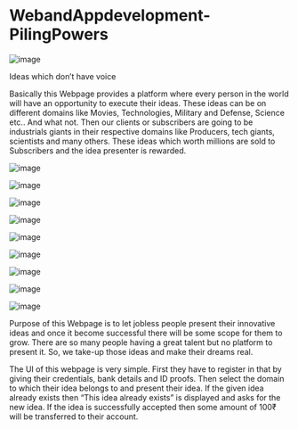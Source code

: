 # WebandAppdevelopment-PilingPowers


![image](https://user-images.githubusercontent.com/86713009/126058679-3986adba-5ae4-4122-85ab-aba6f5c7f39e.png)

Ideas which don’t have voice

Basically this Webpage provides a platform where every person in the world will have an opportunity to execute their ideas. 
These ideas can be on different domains like Movies, Technologies, Military and Defense, Science etc.. And what not.
Then our clients or subscribers are going to be industrials giants in their respective domains like Producers, tech giants, scientists and many others.
These ideas which worth millions are sold to Subscribers and the idea presenter is rewarded.


![image](https://user-images.githubusercontent.com/86713009/126058473-326e7198-28c2-4b62-9cab-0c2ca1bf9ccf.png)

![image](https://user-images.githubusercontent.com/86713009/126062131-cea583cd-8d43-4e88-80e2-5058f933759c.png)

![image](https://user-images.githubusercontent.com/86713009/126061870-83d8fce2-605a-4de8-9242-109e8b14ea79.png)




![image](https://user-images.githubusercontent.com/86713009/126061907-2289f811-e589-424d-90f3-c003e53fd4e5.png)


![image](https://user-images.githubusercontent.com/86713009/126058162-d994e95d-413d-4da7-a476-a73bf807a0a7.png)

![image](https://user-images.githubusercontent.com/86713009/126062054-76c6212c-ff9a-492d-9634-5a46031fadd2.png)

![image](https://user-images.githubusercontent.com/86713009/126062108-1d5930c2-cadc-49ca-857f-21a16d387d27.png)

![image](https://user-images.githubusercontent.com/86713009/126062114-2b2c23fc-dce5-472e-b96a-4b9e8d4bc2b0.png)

![image](https://user-images.githubusercontent.com/86713009/126062121-3aa5169f-108b-46a6-9621-0ec6edebdb52.png)


Purpose of this Webpage is to let jobless people present their innovative ideas and once it become successful there will be some scope for them to grow.
There are so many people having a great talent but no platform to present it. So, we take-up those ideas and make their dreams real.


The UI of this webpage is very simple. First they have to register in that by giving their credentials, bank details and ID proofs.
Then select the domain to which their idea belongs to and present their idea.
If the given idea already exists then “This idea already exists” is displayed and asks for the new idea. If the idea is successfully accepted then some amount of 100₹ will be transferred to their account.

